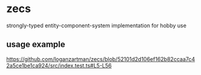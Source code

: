# zecs

strongly-typed entity-component-system implementation for hobby use

## usage example

https://github.com/loganzartman/zecs/blob/52101d2d106ef162b82ccaa7c42a5ce1be1ca924/src/index.test.ts#L5-L56
